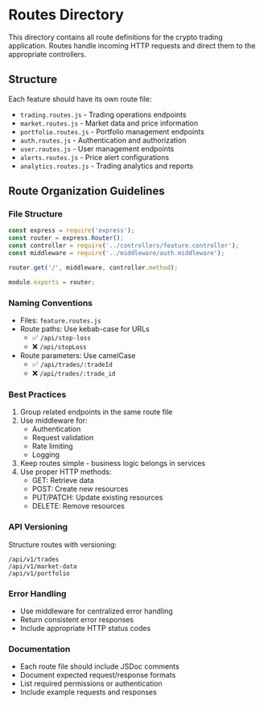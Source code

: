# Routes Directory

This directory contains all route definitions for the crypto trading application. Routes handle incoming HTTP requests and direct them to the appropriate controllers.

## Structure

Each feature should have its own route file:
- `trading.routes.js` - Trading operations endpoints
- `market.routes.js` - Market data and price information
- `portfolio.routes.js` - Portfolio management endpoints
- `auth.routes.js` - Authentication and authorization
- `user.routes.js` - User management endpoints
- `alerts.routes.js` - Price alert configurations
- `analytics.routes.js` - Trading analytics and reports

## Route Organization Guidelines

### File Structure
```javascript
const express = require('express');
const router = express.Router();
const controller = require('../controllers/feature.controller');
const middleware = require('../middleware/auth.middleware');

router.get('/', middleware, controller.method);

module.exports = router;
```

### Naming Conventions
- Files: `feature.routes.js`
- Route paths: Use kebab-case for URLs
  - ✅ `/api/stop-loss`
  - ❌ `/api/stopLoss`
- Route parameters: Use camelCase
  - ✅ `/api/trades/:tradeId`
  - ❌ `/api/trades/:trade_id`

### Best Practices
1. Group related endpoints in the same route file
2. Use middleware for:
   - Authentication
   - Request validation
   - Rate limiting
   - Logging
3. Keep routes simple - business logic belongs in services
4. Use proper HTTP methods:
   - GET: Retrieve data
   - POST: Create new resources
   - PUT/PATCH: Update existing resources
   - DELETE: Remove resources

### API Versioning
Structure routes with versioning:
```
/api/v1/trades
/api/v1/market-data
/api/v1/portfolio
```

### Error Handling
- Use middleware for centralized error handling
- Return consistent error responses
- Include appropriate HTTP status codes

### Documentation
- Each route file should include JSDoc comments
- Document expected request/response formats
- List required permissions or authentication
- Include example requests and responses